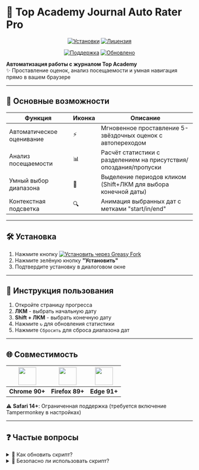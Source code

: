 # 🚀 Top Academy Journal Auto Rater Pro

<div align="center">

[![Установки](https://img.shields.io/greasyfork/dt/534433?label=УСТАНОВКИ&color=2ed573&style=for-the-badge)](https://greasyfork.org/ru/scripts/534433)
[![Лицензия](https://img.shields.io/badge/ЛИЦЕНЗИЯ-MIT-ff69b4?style=for-the-badge)](LICENSE)

</div>

<div align="center">

[![Поддержка](https://img.shields.io/badge/Telegram-чат_поддержки-0088cc?style=flat-square&logo=telegram)](https://t.me/Rodion2060)
[![Обновлено](https://img.shields.io/github/last-commit/Worton1720/TopAcademyJournalAutoRaterPro?color=9cf&label=ОБНОВЛЕНО&style=flat-square)](https://github.com/Worton1720/TopAcademyJournalAutoRaterPro/commits)

</div>

**Автоматизация работы с журналом Top Academy**  
✨ Проставление оценок, анализ посещаемости и умная навигация прямо в вашем браузере

---

## 🎯 Основные возможности

| Функция                   | Иконка | Описание                                                          |
| ------------------------- | ------ | ----------------------------------------------------------------- |
| Автоматическое оценивание | ⚡     | Мгновенное проставление 5-звёздочных оценок с автопереходом       |
| Анализ посещаемости       | 📊     | Расчёт статистики с разделением на присутствия/опоздания/пропуски |
| Умный выбор диапазона     | 🎯     | Выделение периодов кликом (Shift+ЛКМ для выбора конечной даты)    |
| Контекстная подсветка     | 🔍     | Анимация выбранных дат с метками "start/in/end"                   |

---

## 🛠 Установка

1. Нажмите кнопку [![Установить через Greasy Fork](https://img.shields.io/badge/Greasy_Fork-Установить-green?style=for-the-badge&logo=greasemonkey)](https://greasyfork.org/ru/scripts/534433-top-academy-journal-auto-rater-pro)
2. Нажмите зелёную кнопку **"Установить"**
3. Подтвердите установку в диалоговом окне

---

## 📖 Инструкция пользования

1. Откройте страницу прогресса
2. **ЛКМ** - выбрать начальную дату
3. **Shift + ЛКМ** - выбрать конечную дату
4. Нажмите `↻` для обновления статистики
5. Нажмите `Сбросить` для сброса диапазона дат

---

## 🌐 Совместимость

| <img src="https://img.icons8.com/color/48/chrome--v1.png" width="48" height="48"> | <img src="https://img.icons8.com/color/48/firefox.png" width="48" height="48"> | <img src="https://images.icon-icons.com/2552/PNG/512/edge_browser_logo_icon_152998.png" width="48" height="48"> |
| --------------------------------------------------------------------------------- | ------------------------------------------------------------------------------ | --------------------------------------------------------------------------------------------------------------- |
| **Chrome 90+**                                                                    | **Firefox 89+**                                                                | **Edge 91+**                                                                                                    |

⚠️ **Safari 14+**: Ограниченная поддержка (требуется включение Tampermonkey в настройках)

---

## ❓ Частые вопросы

<details>
<summary>📌 Как обновить скрипт?</summary>

1. Откройте панель Tampermonkey
2. Нажмите иконку 🔄 рядом с названием скрипта
3. Перезагрузите страницу журнала
</details>

<details>
<summary>🔐 Безопасно ли использовать скрипт?</summary>

✅ Скрипт работает только в рамках вашего браузера и **не**:

- Собирает личные данные
- Взаимодействует с внешними серверами
- Модифицирует системные файлы
</details>
